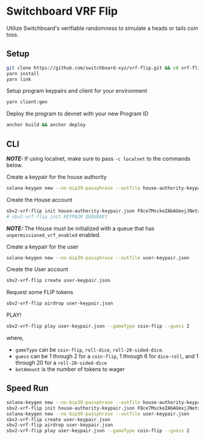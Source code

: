 # Switchboard VRF Flip

Utilize Switchboard's verifiable randomness to simulate a heads or tails coin
toss.

## Setup

```bash
git clone https://github.com/switchboard-xyz/vrf-flip.git && cd vrf-flip
yarn install
yarn link
```

Setup program keypairs and client for your environment

```bash
yarn client:gen
```

Deploy the program to devnet with your new Program ID

```bash
anchor build && anchor deploy
```

## CLI

**_NOTE:_** If using localnet, make sure to pass `-c localnet` to the commands
below.

Create a keypair for the house authority

```bash
solana-keygen new --no-bip39-passphrase --outfile house-authority-keypair.json
```

Create the House account

```bash
sbv2-vrf-flip init house-authority-keypair.json F8ce7MsckeZAbAGmxjJNetxYXQa9mKr9nnrC3qKubyYy
# sbv2-vrf-flip init KEYPAIR QUEUEKEY
```

**_NOTE:_** The House must be initialized with a queue that has
`unpermissioned_vrf_enabled` enabled.

Create a keypair for the user

```bash
solana-keygen new --no-bip39-passphrase --outfile user-keypair.json
```

Create the User account

```bash
sbv2-vrf-flip create user-keypair.json
```

Request some FLIP tokens

```bash
sbv2-vrf-flip airdrop user-keypair.json
```

PLAY!

```bash
sbv2-vrf-flip play user-keypair.json --gameType coin-flip --guess 2
```

where,

- `gameType` can be `coin-flip`, `roll-dice`, `roll-20-sided-dice`.
- `guess` can be 1 through 2 for a `coin-flip`, 1 through 6 for `dice-roll`, and
  1 through 20 for a `roll-20-sided-dice`
- `betAmount` is the number of tokens to wager

## Speed Run

```bash
solana-keygen new --no-bip39-passphrase --outfile house-authority-keypair.json
sbv2-vrf-flip init house-authority-keypair.json F8ce7MsckeZAbAGmxjJNetxYXQa9mKr9nnrC3qKubyYy
solana-keygen new --no-bip39-passphrase --outfile user-keypair.json
sbv2-vrf-flip create user-keypair.json
sbv2-vrf-flip airdrop user-keypair.json
sbv2-vrf-flip play user-keypair.json --gameType coin-flip --guess 2
```
